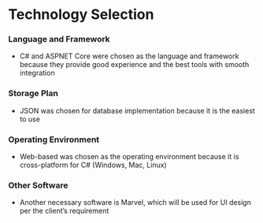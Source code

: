 # Technology Selection
### Language and Framework
- C# and ASPNET Core were chosen as the language and framework because they provide good experience and the best tools with smooth integration
### Storage Plan
- JSON was chosen for database implementation because it is the easiest to use
### Operating Environment
- Web-based was chosen as the operating environment because it is cross-platform for C# (Windows, Mac, Linux)
### Other Software
- Another necessary software is Marvel, which will be used for UI design per the client’s requirement
